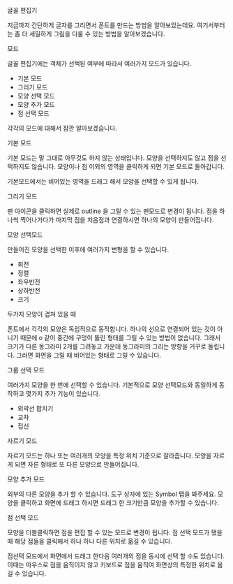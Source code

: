 글꼴 편집기

지금까지 간단하게 글자를 그리면서 폰트를 만드는 방법을 알아보았는데요.  여기서부터는 좀 더 세밀하게 그림을 다룰 수 있는 방법을 알아보겠습니다.

모드

글꼴 편집기에는  객체가 선택된 여부에 따라서 여러가지 모드가 있습니다.

* 기본 모드 
* 그리기 모드
* 모양 선택 모드
* 모양 추가 모드
* 점 선택 모드  

 

각각의 모드에 대해서 잠깐 알아보겠습니다.

기본 모드

기본 모드는 말 그대로 아무것도 하지 않는 상태입니다.  모양을 선택하지도 않고 점을 선택하지도 않습니다.  모양이나 점 이외의 영역을 클릭하게 되면  기본 모드로 돌아갑니다.

기본모드에서는 비어있는 영역을 드래그 해서  모양을 선택할 수 있게 됩니다.

그리기 모드

펜 아이콘을 클릭하면 실제로 outline 을 그릴 수 있는  펜모드로 변경이 됩니다.  점을 하나씩 찍어나가다가 마지막 점을 처음점과 연결하시면 하나의 모양이 만들어집니다.

모양 선택모드

만들어진 모양을 선택한 이후에 여러가지 변형을 할 수 있습니다.

* 회전 
* 정렬
* 좌우반전
* 상하반전
* 크기

두가지 모양이 겹쳐 있을 때   

폰트에서 각각의 모양은 독립적으로 동작합니다.  하나의 선으로 연결되어 있는 것이 아니기 때문에  o  같이 중간에 구멍이 뚫린 형태를 그릴 수 있는 방법이 없습니다.  그래서  크기가 다른 동그라미 2개를 그려놓고 가운데 동그라미의 그리는 방향을 거꾸로 돌립니다. 그러면 화면을 그릴 때 비어있는 형태로 그릴 수 있습니다. 

그룹 선택 모드 

여러가지 모양을  한 번에 선택할 수 있습니다.  기본적으로 모양 선택모드와 동일하게 동작하고 몇가지 추가 기능이 있습니다. 

* 외곽선 합치기
* 교차
* 접선

자르기 모드 

자르기 모드는  하나 또는 여러개의 모양을  특정 위치 기준으로 잘라줍니다.  모양을 자르게 되면 자른 형태로 또 다른 모양으로 만들어집니다. 

모양 추가 모드 

외부의 다른 모양을 추가 할 수 있습니다.  도구 상자에 있는 Symbol 탭을 봐주세요.  모양을 클릭하고 화면에 드래그 하시면 드래그 한 크기만큼 모양을 추가할 수 있습니다.  

점 선택 모드 

모양을 더블클릭하면 점을 편집 할 수 있는 모드로 변경이 됩니다.  점 선택 모드가 됐을 때 해당 점들을 클릭해서 하나 하나 다른 위치로 옮길 수 있습니다. 

점선택 모드에서  화면에서 드래그 한다음 여러개의 점을 동시에 선택 할 수도 있습니다.   이때는 마우스로 점을 움직이지 않고  키보드로 점을 움직여 화면상의 특정한 위치로 옮길 수 있습니다. 



